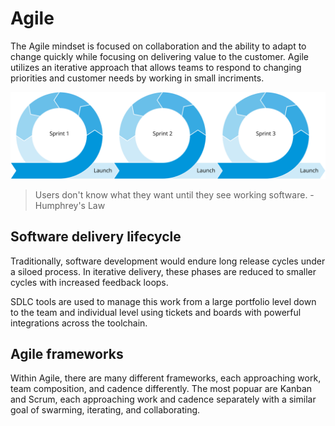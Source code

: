 
# Agile
The Agile mindset is focused on collaboration and the ability to adapt to change quickly while focusing on delivering value to the customer. Agile utilizes an iterative approach that allows teams to respond to changing priorities and customer needs by working in small incriments.

![Three Agile sprints each containing intermediate steps of design, build, test, review, and launch](img3/devops-iterative.svg ':size=580x160 :class=img-center')

>Users don't know what they want until they see working software. - Humphrey's Law

## Software delivery lifecycle
Traditionally, software development would endure long release cycles under a siloed process. In iterative delivery, these phases are reduced to smaller cycles with increased feedback loops.

SDLC tools are used to manage this work from a large portfolio level down to the team and individual level using tickets and boards with powerful integrations across the toolchain.

## Agile frameworks
Within Agile, there are many different frameworks, each approaching work, team composition, and cadence differently. The most popuar are Kanban and Scrum, each approaching work and cadence separately with a similar goal of swarming, iterating, and collaborating.
